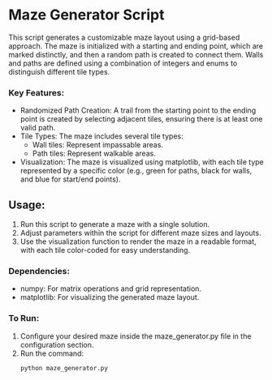 # Maze Generator Script

This script generates a customizable maze layout using a grid-based approach.
The maze is initialized with a starting and ending point, which are marked
distinctly, and then a random path is created to connect them. Walls and paths
are defined using a combination of integers and enums to distinguish different
tile types.

### Key Features:
- Randomized Path Creation: A trail from the starting point to the ending
  point is created by selecting adjacent tiles, ensuring there is at least one
  valid path.
- Tile Types: The maze includes several tile types:
  - Wall tiles: Represent impassable areas.
  - Path tiles: Represent walkable areas.
- Visualization: The maze is visualized using matplotlib, with each tile type
  represented by a specific color (e.g., green for paths, black for walls,
  and blue for start/end points).

## Usage:
1. Run this script to generate a maze with a single solution.
2. Adjust parameters within the script for different maze sizes and layouts.
3. Use the visualization function to render the maze in a readable format,
   with each tile color-coded for easy understanding.

### Dependencies:
- numpy: For matrix operations and grid representation.
- matplotlib: For visualizing the generated maze layout.

### To Run:
1. Configure your desired maze inside the maze_generator.py file in the configuration section.
2. Run the command:
   ```
   python maze_generator.py
   ``` 
